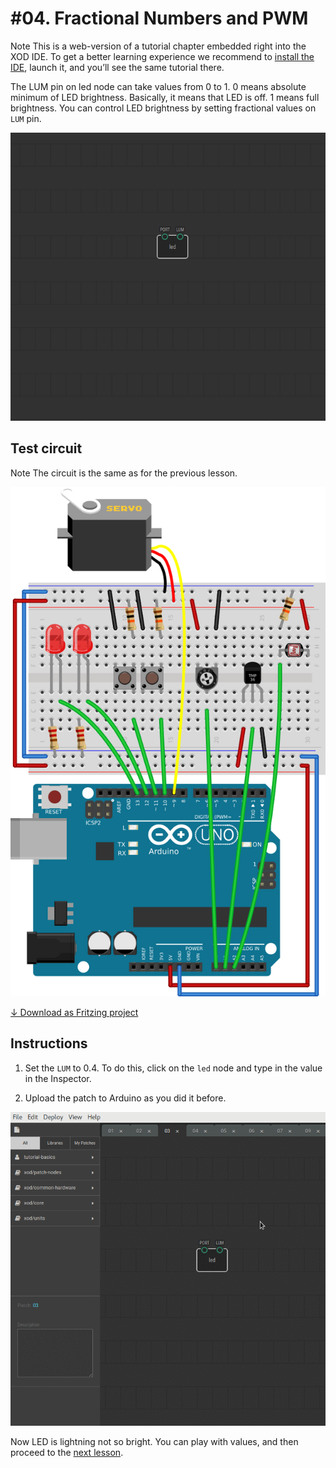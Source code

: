
# #04. Fractional Numbers and PWM

<div class="ui segment">
<span class="ui ribbon label">Note</span>
This is a web-version of a tutorial chapter embedded right into the XOD IDE.
To get a better learning experience we recommend to
<a href="../install/">install the IDE</a>, launch it, and you’ll see the
same tutorial there.
</div>

The LUM pin on led node can take values from 0 to 1. 0 means absolute minimum
of LED brightness. Basically, it means that LED is off. 1 means full
brightness. You can control LED brightness by setting fractional values on
`LUM` pin.

![Patch](./patch.png)

## Test circuit

<div class="ui segment">
<span class="ui ribbon label">Note</span>
The circuit is the same as for the previous lesson.
</div>

![Circuit](./circuit.fz.png)

[↓ Download as Fritzing project](./circuit.fzz)

## Instructions

1. Set the `LUM` to 0.4. To do this, click on the `led` node and type in the value
   in the Inspector.

2. Upload the patch to Arduino as you did it before.

![Inspector](./inspector.gif)

Now LED is lightning not so bright. You can play with values, and then proceed
to the [next lesson](../05-wiring).
